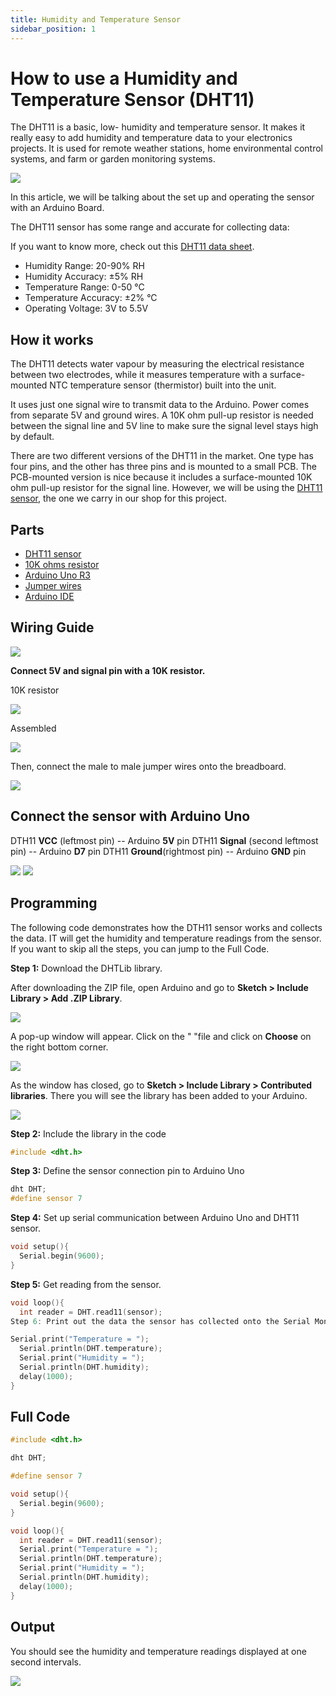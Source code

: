 ```yaml
---
title: Humidity and Temperature Sensor
sidebar_position: 1
---
```


# How to use a Humidity and Temperature Sensor (DHT11)

The DHT11 is a basic, low- humidity and temperature sensor. It makes it really easy to add humidity and temperature data to your electronics projects. It is used for remote weather stations, home environmental control systems, and farm or garden monitoring systems. 

![](/img/docs/product_guide/1754_01.jpg)

In this article, we will be talking about the set up and operating the sensor with an Arduino Board. 

The DHT11 sensor has some range and accurate for collecting data: 

If you want to know more, check out this [DHT11 data sheet](https://cdn.shopify.com/s/files/1/0015/7571/4865/files/DHT11-Technical-Data-Sheet.pdf). 

* Humidity Range: 20-90% RH
* Humidity Accuracy: ±5% RH
* Temperature Range: 0-50 °C
* Temperature Accuracy: ±2% °C
* Operating Voltage: 3V to 5.5V

## How it works 
The DHT11 detects water vapour by measuring the electrical resistance between two electrodes, while it measures temperature with a surface-mounted NTC temperature sensor (thermistor) built into the unit. 

It uses just one signal wire to transmit data to the Arduino. Power comes from separate 5V and ground wires. A 10K ohm pull-up resistor is needed between the signal line and 5V line to make sure the signal level stays high by default. 

There are two different versions of the DHT11 in the market. One type has four pins, and the other has three pins and is mounted to a small PCB. The PCB-mounted version is nice because it includes a surface-mounted 10K ohm pull-up resistor for the signal line. However, we will be using the [DHT11 sensor](https://www.canadarobotix.com/1754), the one we carry in our shop for this project.

## Parts
* [DHT11 sensor](https://www.canadarobotix.com/products/1754)
* [10K ohms resistor](https://www.canadarobotix.com/products/918)
* [Arduino Uno R3](https://www.canadarobotix.com/products/60)
* [Jumper wires](https://www.canadarobotix.com/products/922)
* [Arduino IDE](https://www.arduino.cc/en/software)

## Wiring Guide 

![](/img/docs/product_guide/1754_01.png)

**Connect 5V and signal pin with a 10K resistor.**

10K resistor

![](/img/docs/product_guide/1754_02.png)

Assembled

![](/img/docs/product_guide/1754_03.png)

Then, connect the male to male jumper wires onto the breadboard. 

![](/img/docs/product_guide/1754_04.png)

## Connect the sensor with Arduino Uno
DTH11 **VCC** (leftmost pin) -- Arduino **5V** pin
DTH11 **Signal** (second leftmost pin) -- Arduino **D7** pin 
DTH11 **Ground**(rightmost pin) -- Arduino **GND** pin 

![](/img/docs/product_guide/1754_05.png)
![](/img/docs/product_guide/1754_06.png)

## Programming 
The following code demonstrates how the DTH11 sensor works and collects the data. IT will get the humidity and temperature readings from the sensor. If you want to skip all the steps, you can jump to the Full Code.

**Step 1:** Download the DHTLib library.

After downloading the ZIP file, open Arduino and go to **Sketch > Include Library > Add .ZIP Library**.

![](/img/docs/product_guide/1754_07.png)

A pop-up window will appear. Click on the " "file and click on **Choose** on the right bottom corner.

![](/img/docs/product_guide/1754_08.png)

As the window has closed, go to **Sketch > Include Library > Contributed libraries**. There you will see the library has been added to your Arduino. 

![](/img/docs/product_guide/1754_09.png)

**Step 2:** Include the library in the code

```c
#include <dht.h>
```

**Step 3:** Define the sensor connection pin to Arduino Uno 

```c
dht DHT;
#define sensor 7
```

**Step 4:** Set up serial communication between Arduino Uno and DHT11 sensor. 

```c
void setup(){
  Serial.begin(9600);
}
```

**Step 5:** Get reading from the sensor. 

```c
void loop(){
  int reader = DHT.read11(sensor);
Step 6: Print out the data the sensor has collected onto the Serial Monitor every one second. 

Serial.print("Temperature = ");
  Serial.println(DHT.temperature);
  Serial.print("Humidity = ");
  Serial.println(DHT.humidity);
  delay(1000);
}
```

## Full Code

```c
#include <dht.h>

dht DHT;

#define sensor 7

void setup(){
  Serial.begin(9600);
}

void loop(){
  int reader = DHT.read11(sensor);
  Serial.print("Temperature = ");
  Serial.println(DHT.temperature);
  Serial.print("Humidity = ");
  Serial.println(DHT.humidity);
  delay(1000);
}
```

## Output
You should see the humidity and temperature readings displayed at one second intervals.

![](/img/docs/product_guide/1754_10.png)